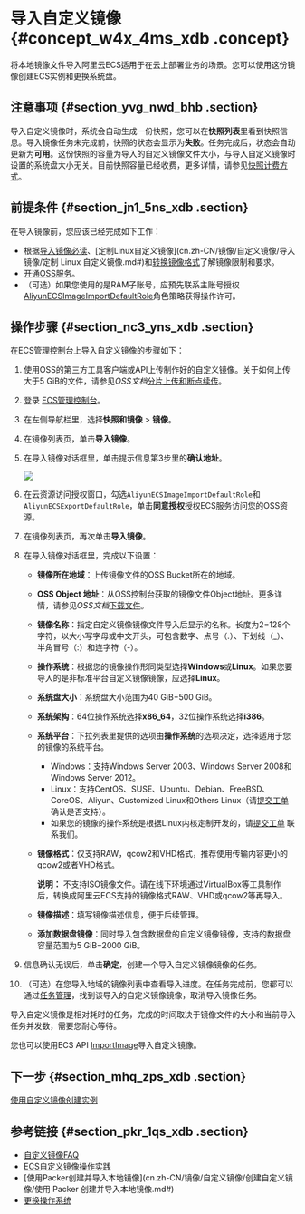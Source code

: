 # 导入自定义镜像 {#concept_w4x_4ms_xdb .concept}

将本地镜像文件导入阿里云ECS适用于在云上部署业务的场景。您可以使用这份镜像创建ECS实例和更换系统盘。

## 注意事项 {#section_yvg_nwd_bhb .section}

导入自定义镜像时，系统会自动生成一份快照，您可以在**快照列表**里看到快照信息。导入镜像任务未完成前，快照的状态会显示为**失败**。任务完成后，状态会自动更新为**可用**。这份快照的容量为导入的自定义镜像文件大小，与导入自定义镜像时设置的系统盘大小无关。目前快照容量已经收费，更多详情，请参见[快照计费方式](../cn.zh-CN/产品定价/快照计费方式.md#)。

## 前提条件 {#section_jn1_5ns_xdb .section}

在导入镜像前，您应该已经完成如下工作：

-   根据[导入镜像必读](cn.zh-CN/镜像/自定义镜像/导入镜像/导入镜像必读.md#)、[定制Linux自定义镜像](cn.zh-CN/镜像/自定义镜像/导入镜像/定制 Linux 自定义镜像.md#)和[转换镜像格式](cn.zh-CN/镜像/自定义镜像/导入镜像/转换镜像格式.md#)了解镜像限制和要求。
-   [开通OSS服务](../../../../../../cn.zh-CN/快速入门/开通OSS服务.md#)。
-   （可选）如果您使用的是RAM子账号，应预先联系主账号授权[AliyunECSImageImportDefaultRole](https://ram.console.aliyun.com/#/role/detail/AliyunECSImageImportDefaultRole/info)角色策略获得操作许可。

## 操作步骤 {#section_nc3_yns_xdb .section}

在ECS管理控制台上导入自定义镜像的步骤如下：

1.  使用OSS的第三方工具客户端或API上传制作好的自定义镜像。关于如何上传大于5 GiB的文件，请参见*OSS文档*[分片上传和断点续传](../../../../../../cn.zh-CN/开发指南/上传文件（Object）/分片上传和断点续传.md#)。
2.  登录 [ECS管理控制台](https://ecs.console.aliyun.com/)。
3.  在左侧导航栏里，选择**快照和镜像** \> **镜像**。
4.  在镜像列表页，单击**导入镜像**。
5.  在导入镜像对话框里，单击提示信息第3步里的**确认地址**。

    ![](http://static-aliyun-doc.oss-cn-hangzhou.aliyuncs.com/assets/img/9706/15522975867027_zh-CN.png)

6.  在云资源访问授权窗口，勾选`AliyunECSImageImportDefaultRole`和`AliyunECSExportDefaultRole`，单击**同意授权**授权ECS服务访问您的OSS资源。
7.  在镜像列表页，再次单击**导入镜像**。
8.  在导入镜像对话框里，完成以下设置：
    -   **镜像所在地域**：上传镜像文件的OSS Bucket所在的地域。
    -   **OSS Object 地址**：从OSS控制台获取的镜像文件Object地址。更多详情，请参见*OSS文档*[下载文件](../../../../../../cn.zh-CN/控制台用户指南/管理文件/下载文件.md#)。
    -   **镜像名称**：指定自定义镜像镜像文件导入后显示的名称。长度为2−128个字符，以大小写字母或中文开头，可包含数字、点号（.）、下划线（\_）、半角冒号（:）和连字符（-）。
    -   **操作系统**：根据您的镜像操作形同类型选择**Windows**或**Linux**。如果您要导入的是非标准平台自定义镜像镜像，应选择**Linux**。
    -   **系统盘大小**：系统盘大小范围为40 GiB−500 GiB。
    -   **系统架构**：64位操作系统选择**x86\_64**，32位操作系统选择**i386**。
    -   **系统平台**：下拉列表里提供的选项由**操作系统**的选项决定，选择适用于您的镜像的系统平台。
        -   Windows：支持Windows Server 2003、Windows Server 2008和Windows Server 2012。
        -   Linux：支持CentOS、SUSE、Ubuntu、Debian、FreeBSD、CoreOS、Aliyun、Customized Linux和Others Linux（请[提交工单](https://selfservice.console.aliyun.com/ticket/createIndex.htm) 确认是否支持）。
        -   如果您的镜像的操作系统是根据Linux内核定制开发的，请[提交工单](https://selfservice.console.aliyun.com/ticket/createIndex.htm) 联系我们。
    -   **镜像格式**：仅支持RAW，qcow2和VHD格式，推荐使用传输内容更小的qcow2或者VHD格式。

        **说明：** 不支持ISO镜像文件。请在线下环境通过VirtualBox等工具制作后，转换成阿里云ECS支持的镜像格式RAW、VHD或qcow2等再导入。

    -   **镜像描述**：填写镜像描述信息，便于后续管理。
    -   **添加数据盘镜像**：同时导入包含数据盘的自定义镜像镜像，支持的数据盘容量范围为5 GiB−2000 GiB。
9.  信息确认无误后，单击**确定**，创建一个导入自定义镜像镜像的任务。
10. （可选）在您导入地域的镜像列表中查看导入进度。在任务完成前，您都可以通过[任务管理](https://ecs.console.aliyun.com/#/task/region/)，找到该导入的自定义镜像镜像，取消导入镜像任务。

导入自定义镜像是相对耗时的任务，完成的时间取决于镜像文件的大小和当前导入任务并发数，需要您耐心等待。

您也可以使用ECS API [ImportImage](../cn.zh-CN/API参考/镜像/ImportImage.md#)导入自定义镜像。

## 下一步 {#section_mhq_zps_xdb .section}

[使用自定义镜像创建实例](cn.zh-CN/实例/实例生命周期/创建实例/使用自定义镜像创建实例.md#)

## 参考链接 {#section_pkr_1qs_xdb .section}

-   [自定义镜像FAQ](https://help.aliyun.com/document_detail/40549.html)
-   [ECS自定义镜像操作实践](https://help.aliyun.com/document_detail/54742.html)
-   [使用Packer创建并导入本地镜像](cn.zh-CN/镜像/自定义镜像/创建自定义镜像/使用 Packer 创建并导入本地镜像.md#)
-   [更换操作系统](cn.zh-CN/镜像/更换操作系统.md#)

